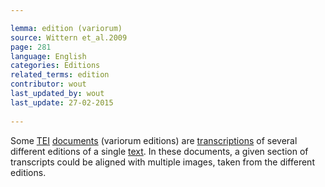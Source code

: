 ```yaml
---

lemma: edition (variorum)
source: Wittern et_al.2009
page: 281 
language: English
categories: Editions
related_terms: edition
contributor: wout
last_updated_by: wout
last_update: 27-02-2015
        
---
```


Some [TEI](TEI.html) [documents](document.html) (variorum editions) are [transcriptions](transcription.html) of several different editions of a single [text](text.html). In these documents, a given section of transcripts could be aligned with multiple images, taken from the different editions.

